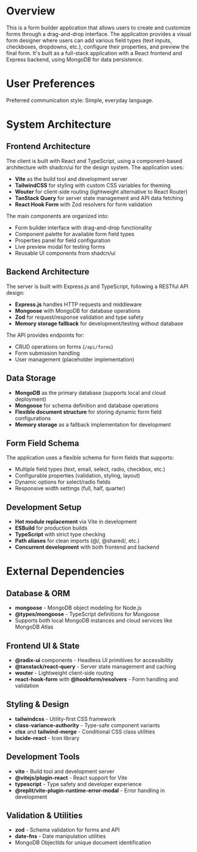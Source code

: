 # Overview

This is a form builder application that allows users to create and customize forms through a drag-and-drop interface. The application provides a visual form designer where users can add various field types (text inputs, checkboxes, dropdowns, etc.), configure their properties, and preview the final form. It's built as a full-stack application with a React frontend and Express backend, using MongoDB for data persistence.

# User Preferences

Preferred communication style: Simple, everyday language.

# System Architecture

## Frontend Architecture
The client is built with React and TypeScript, using a component-based architecture with shadcn/ui for the design system. The application uses:

- **Vite** as the build tool and development server
- **TailwindCSS** for styling with custom CSS variables for theming
- **Wouter** for client-side routing (lightweight alternative to React Router)
- **TanStack Query** for server state management and API data fetching
- **React Hook Form** with Zod resolvers for form validation

The main components are organized into:
- Form builder interface with drag-and-drop functionality
- Component palette for available form field types
- Properties panel for field configuration
- Live preview modal for testing forms
- Reusable UI components from shadcn/ui

## Backend Architecture
The server is built with Express.js and TypeScript, following a RESTful API design:

- **Express.js** handles HTTP requests and middleware
- **Mongoose** with MongoDB for database operations
- **Zod** for request/response validation and type safety
- **Memory storage fallback** for development/testing without database

The API provides endpoints for:
- CRUD operations on forms (`/api/forms`)
- Form submission handling
- User management (placeholder implementation)

## Data Storage
- **MongoDB** as the primary database (supports local and cloud deployment)
- **Mongoose** for schema definition and database operations
- **Flexible document structure** for storing dynamic form field configurations
- **Memory storage** as a fallback implementation for development

## Form Field Schema
The application uses a flexible schema for form fields that supports:
- Multiple field types (text, email, select, radio, checkbox, etc.)
- Configurable properties (validation, styling, layout)
- Dynamic options for select/radio fields
- Responsive width settings (full, half, quarter)

## Development Setup
- **Hot module replacement** via Vite in development
- **ESBuild** for production builds
- **TypeScript** with strict type checking
- **Path aliases** for clean imports (@/, @shared/, etc.)
- **Concurrent development** with both frontend and backend

# External Dependencies

## Database & ORM
- **mongoose** - MongoDB object modeling for Node.js
- **@types/mongoose** - TypeScript definitions for Mongoose
- Supports both local MongoDB instances and cloud services like MongoDB Atlas

## Frontend UI & State
- **@radix-ui** components - Headless UI primitives for accessibility
- **@tanstack/react-query** - Server state management and caching
- **wouter** - Lightweight client-side routing
- **react-hook-form** with **@hookform/resolvers** - Form handling and validation

## Styling & Design
- **tailwindcss** - Utility-first CSS framework
- **class-variance-authority** - Type-safe component variants
- **clsx** and **tailwind-merge** - Conditional CSS class utilities
- **lucide-react** - Icon library

## Development Tools
- **vite** - Build tool and development server
- **@vitejs/plugin-react** - React support for Vite
- **typescript** - Type safety and developer experience
- **@replit/vite-plugin-runtime-error-modal** - Error handling in development

## Validation & Utilities
- **zod** - Schema validation for forms and API
- **date-fns** - Date manipulation utilities
- MongoDB ObjectIds for unique document identification